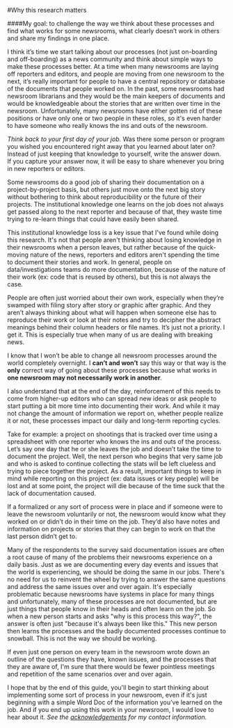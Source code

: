 #Why this research matters

####My goal: to challenge the way we think about these processes and find what works for some newsrooms, what clearly doesn’t work in others and share my findings in one place.


I think it’s time we start talking about our processes (not just on-boarding and off-boarding) as a news community and think about simple ways to make these processes better. At a time when many newsrooms are laying off reporters and editors, and people are moving from one newsroom to the next, it’s really important for people to have a central repository or database of the documents that people worked on. In the past, some newsrooms had newsroom librarians and they would be the main keepers of documents and would be knowledgeable about the stories that are written over time in the newsroom. Unfortunately, many newsrooms have either gotten rid of these positions or have only one or two people in these roles, so it's even harder to have someone who really knows the ins and outs of the newsroom. 

*Think back to your first day of your job.* Was there some person or program you wished you encountered right away that you learned about later on? Instead of just keeping that knowledge to yourself, write the answer down. If you capture your answer now, it will be easy to share whenever you bring in new reporters or editors.

Some newsrooms do a good job of sharing their documentation on a project-by-project basis, but others just move onto the next big story without bothering to think about reproducibility or the future of their projects. The institutional knowledge one learns on the job does not always get passed along to the next reporter and because of that, they waste time trying to re-learn things that could have easily been shared. 

This institutional knowledge loss is a key issue that I've found while doing this research. It's not that people aren't thinking about losing knowledge in their newsrooms when a person leaves, but rather because of the quick-moving nature of the news, reporters and editors aren't spending the time to document their stories and work. In general, people on data/investigations teams do more documentation, because of the nature of their work (ex: code that is reused by others), but this is not always the case. 

People are often just worried about their own work, especially when they’re swamped with filing story after story or graphic after graphic. And they aren’t always thinking about what will happen when someone else has to reproduce their work or look at their notes and try to decipher the abstract meanings behind their column headers or file names. It’s just not a priority. I get it. This is especially true when many of us are dealing with breaking news. 

I know that I won’t be able to change all newsroom processes around the world completely overnight. I **can’t and won’t** say this way or that way is the **only** correct way of going about these processes because what works in **one newsroom may not necessarily work in another**.

I also understand that at the end of the day, reinforcement of this needs to come from higher-up editors who can spread new ideas or ask people to start putting a bit more time into documenting their work. And while it may not change the amount of information we report on, whether people realize it or not, these processes impact our daily and long-term reporting cycles.

Take for example: a project on shootings that is tracked over time using a spreadsheet with one reporter who knows the ins and outs of the process. Let’s say one day that he or she leaves the job and doesn’t take the time to document the project. Well, the next person who begins that very same job and who is asked to continue collecting the stats will be left clueless and trying to piece together the project. As a result, important things to keep in mind while reporting on this project (ex: data issues or key people) will be lost and at some point, the project will die because of the time suck that the lack of documentation caused.

If a formalized or any sort of process were in place and if someone were to leave the newsroom voluntarily or not, the newsroom would know what they worked on or didn’t do in their time on the job. They’d also have notes and information on projects or stories that they can begin to work on that the last person didn’t get to.

Many of the respondents to the survey said documentation issues are often a root cause of many of the problems their newsrooms experience on a daily basis. Just as we are documenting every day events and issues that the world is experiencing, we should be doing the same in our jobs. There's no need for us to reinvent the wheel by trying to answer the same questions and address the same issues over and over again. It's especially problematic because newsrooms have systems in place for many things and unfortunately, many of these processes are not documented, but are just things that people know in their heads and often learn on the job. So when a new person starts and asks "why is this process this way?", the answer is often just "because it's always been like this." This new person then learns the processes and the badly documented processes continue to snowball. This is not the way we should be working.

If even just one person on every team in the newsroom wrote down an outline of the questions they have, known issues, and the processes that they are aware of, I'm sure that there would be fewer pointless meetings and repetition of the same scenarios over and over again.

I hope that by the end of this guide, you'll begin to start thinking about implementing some sort of process in your newsroom, even if it's just beginning with a simple Word Doc of the information you’ve learned on the job. And if you end up using this work in your newsroom, I would love to hear about it. *See the [acknowledgements](acknowledgements.md) for my contact information.*